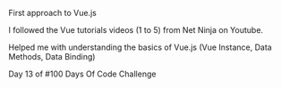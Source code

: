 First approach to Vue.js

I followed the Vue tutorials videos (1 to 5) from Net Ninja on Youtube.

Helped me with understanding the basics of Vue.js (Vue Instance, Data Methods, Data Binding)

Day 13 of #100 Days Of Code Challenge
